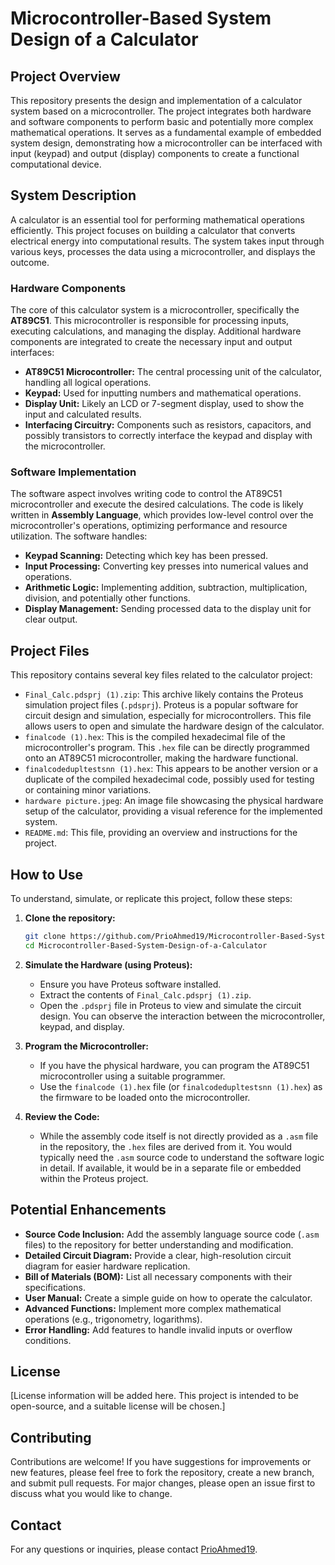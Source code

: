 # Microcontroller-Based System Design of a Calculator

## Project Overview

This repository presents the design and implementation of a calculator system based on a microcontroller. The project integrates both hardware and software components to perform basic and potentially more complex mathematical operations. It serves as a fundamental example of embedded system design, demonstrating how a microcontroller can be interfaced with input (keypad) and output (display) components to create a functional computational device.

## System Description

A calculator is an essential tool for performing mathematical operations efficiently. This project focuses on building a calculator that converts electrical energy into computational results. The system takes input through various keys, processes the data using a microcontroller, and displays the outcome.

### Hardware Components

The core of this calculator system is a microcontroller, specifically the **AT89C51**. This microcontroller is responsible for processing inputs, executing calculations, and managing the display. Additional hardware components are integrated to create the necessary input and output interfaces:

-   **AT89C51 Microcontroller:** The central processing unit of the calculator, handling all logical operations.
-   **Keypad:** Used for inputting numbers and mathematical operations.
-   **Display Unit:** Likely an LCD or 7-segment display, used to show the input and calculated results.
-   **Interfacing Circuitry:** Components such as resistors, capacitors, and possibly transistors to correctly interface the keypad and display with the microcontroller.

### Software Implementation

The software aspect involves writing code to control the AT89C51 microcontroller and execute the desired calculations. The code is likely written in **Assembly Language**, which provides low-level control over the microcontroller's operations, optimizing performance and resource utilization. The software handles:

-   **Keypad Scanning:** Detecting which key has been pressed.
-   **Input Processing:** Converting key presses into numerical values and operations.
-   **Arithmetic Logic:** Implementing addition, subtraction, multiplication, division, and potentially other functions.
-   **Display Management:** Sending processed data to the display unit for clear output.

## Project Files

This repository contains several key files related to the calculator project:

-   `Final_Calc.pdsprj (1).zip`: This archive likely contains the Proteus simulation project files (`.pdsprj`). Proteus is a popular software for circuit design and simulation, especially for microcontrollers. This file allows users to open and simulate the hardware design of the calculator.
-   `finalcode (1).hex`: This is the compiled hexadecimal file of the microcontroller's program. This `.hex` file can be directly programmed onto an AT89C51 microcontroller, making the hardware functional.
-   `finalcodedupltestsnn (1).hex`: This appears to be another version or a duplicate of the compiled hexadecimal code, possibly used for testing or containing minor variations.
-   `hardware picture.jpeg`: An image file showcasing the physical hardware setup of the calculator, providing a visual reference for the implemented system.
-   `README.md`: This file, providing an overview and instructions for the project.

## How to Use

To understand, simulate, or replicate this project, follow these steps:

1.  **Clone the repository:**
    ```bash
    git clone https://github.com/PrioAhmed19/Microcontroller-Based-System-Design-of-a-Calculator.git
    cd Microcontroller-Based-System-Design-of-a-Calculator
    ```

2.  **Simulate the Hardware (using Proteus):**
    -   Ensure you have Proteus software installed.
    -   Extract the contents of `Final_Calc.pdsprj (1).zip`.
    -   Open the `.pdsprj` file in Proteus to view and simulate the circuit design. You can observe the interaction between the microcontroller, keypad, and display.

3.  **Program the Microcontroller:**
    -   If you have the physical hardware, you can program the AT89C51 microcontroller using a suitable programmer.
    -   Use the `finalcode (1).hex` file (or `finalcodedupltestsnn (1).hex`) as the firmware to be loaded onto the microcontroller.

4.  **Review the Code:**
    -   While the assembly code itself is not directly provided as a `.asm` file in the repository, the `.hex` files are derived from it. You would typically need the `.asm` source code to understand the software logic in detail. If available, it would be in a separate file or embedded within the Proteus project.

## Potential Enhancements

-   **Source Code Inclusion:** Add the assembly language source code (`.asm` files) to the repository for better understanding and modification.
-   **Detailed Circuit Diagram:** Provide a clear, high-resolution circuit diagram for easier hardware replication.
-   **Bill of Materials (BOM):** List all necessary components with their specifications.
-   **User Manual:** Create a simple guide on how to operate the calculator.
-   **Advanced Functions:** Implement more complex mathematical operations (e.g., trigonometry, logarithms).
-   **Error Handling:** Add features to handle invalid inputs or overflow conditions.

## License

[License information will be added here. This project is intended to be open-source, and a suitable license will be chosen.]

## Contributing

Contributions are welcome! If you have suggestions for improvements or new features, please feel free to fork the repository, create a new branch, and submit pull requests. For major changes, please open an issue first to discuss what you would like to change.

## Contact

For any questions or inquiries, please contact [PrioAhmed19](https://github.com/PrioAhmed19).



